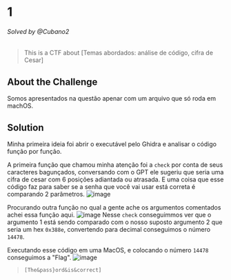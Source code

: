 # 1

###### Solved by @Cubano2  
> This is a CTF about [Temas abordados: análise de código, cifra de Cesar]  

## About the Challenge  
Somos apresentados na questão apenar com um arquivo que só roda em machOS.

## Solution  
Minha primeira ideia foi abrir o executável pelo Ghidra e analisar o código função por função.

A primeira função que chamou minha atenção foi a ```check``` por conta de seus caracteres bagunçados, conversando com o GPT ele sugeriu que seria uma cifra de cesar com 6 posições adiantada ou atrasada.
E uma coisa que esse código faz para saber se a senha que você vai usar está correta é comparando 2 parâmetros.
![image](https://github.com/user-attachments/assets/538aa8e6-da81-4e72-8dc6-dcd8a5f558ae)

Procurando outra função no qual a gente ache os argumentos comentados achei essa função aqui.
![image](https://github.com/user-attachments/assets/034604ca-869b-4a8f-bcee-50d4460d078f)
Nesse ```check``` conseguimmos ver que o argumento 1 está sendo comparado com o nosso suposto argumento 2 que seria um hex ```0x388e```, convertendo para decimal conseguimos o número ```14478```.

Executando esse código em uma MacOS, e colocando o número ```14478``` conseguimos a "Flag".
![image](https://github.com/user-attachments/assets/08bcddd1-f74b-4f0a-804a-c07dd7592925)


>`[The&pass}ord&is&correct]`
